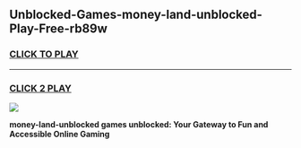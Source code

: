 
## Unblocked-Games-money-land-unblocked-Play-Free-rb89w
<h3>
<a href="https://premium76.site?title=money-land-unblocked&ref=23A">CLICK TO PLAY</a></h3>
<hr>

<h3>
<a href="https://premium76.site?title=money-land-unblocked&ref=23A">CLICK 2 PLAY</a>
  
</h3>

<a href="https://premium76.site?title=money-land-unblocked&ref=23A"><img src="https://clearcache.store/games.png"></a>


**money-land-unblocked games unblocked: Your Gateway to Fun and Accessible Online Gaming**
